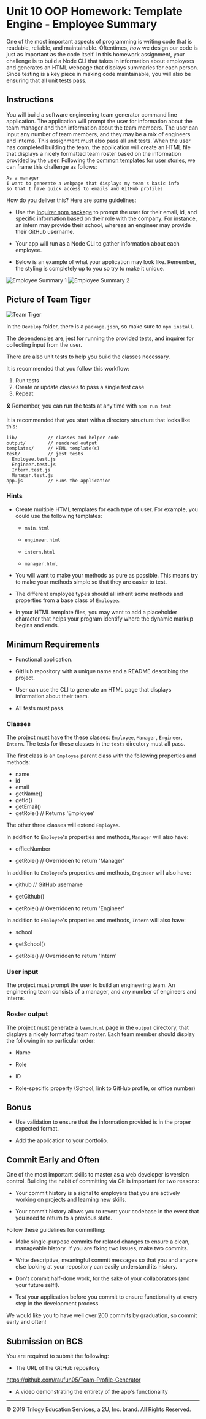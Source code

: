 # Unit 10 OOP Homework: Template Engine - Employee Summary

One of the most important aspects of programming is writing code that is readable, reliable, and maintainable. Oftentimes, *how* we design our code is just as important as the code itself. In this homework assignment, your challenge is to build a Node CLI that takes in information about employees and generates an HTML webpage that displays summaries for each person. Since testing is a key piece in making code maintainable, you will also be ensuring that all unit tests pass.


## Instructions

You will build a software engineering team generator command line application. The application will prompt the user for information about the team manager and then information about the team members. The user can input any number of team members, and they may be a mix of engineers and interns. This assignment must also pass all unit tests. When the user has completed building the team, the application will create an HTML file that displays a nicely formatted team roster based on the information provided by the user. Following the [common templates for user stories](https://en.wikipedia.org/wiki/User_story#Common_templates), we can frame this challenge as follows:

```
As a manager
I want to generate a webpage that displays my team's basic info
so that I have quick access to emails and GitHub profiles
```

How do you deliver this? Here are some guidelines:

* Use the [Inquirer npm package](https://github.com/SBoudrias/Inquirer.js/) to prompt the user for their email, id, and specific information based on their role with the company. For instance, an intern may provide their school, whereas an engineer may provide their GitHub username.

* Your app will run as a Node CLI to gather information about each employee.

* Below is an example of what your application may look like. Remember, the styling is completely up to you so try to make it unique.

![Employee Summary 1](./Assets/10-OOP-homework-demo-1.png)
![Employee Summary 2](./Assets/10-OOP-homework-demo-2.png)

## Picture of Team Tiger
![Team Tiger](./Assets/10-OOP-homework-demo-1.png)

In the `Develop` folder, there is a `package.json`, so make sure to `npm install`.

The dependencies are, [jest](https://jestjs.io/) for running the provided tests, and [inquirer](https://www.npmjs.com/package/inquirer) for collecting input from the user.

There are also unit tests to help you build the classes necessary.

It is recommended that you follow this workflow:

1. Run tests
2. Create or update classes to pass a single test case
3. Repeat

🎗 Remember, you can run the tests at any time with `npm run test`

It is recommended that you start with a directory structure that looks like this:

```
lib/           // classes and helper code
output/        // rendered output
templates/     // HTML template(s)
test/          // jest tests
  Employee.test.js
  Engineer.test.js
  Intern.test.js
  Manager.test.js
app.js         // Runs the application
```

### Hints

* Create multiple HTML templates for each type of user. For example, you could use the following templates:

  * `main.html`

  * `engineer.html`
  
  * `intern.html`
  
  * `manager.html`

* You will want to make your methods as pure as possible. This means try to make your methods simple so that they are easier to test.

* The different employee types should all inherit some methods and properties from a base class of `Employee`.

* In your HTML template files, you may want to add a placeholder character that helps your program identify where the dynamic markup begins and ends.

## Minimum Requirements

* Functional application.

* GitHub repository with a unique name and a README describing the project.

* User can use the CLI to generate an HTML page that displays information about their team.

* All tests must pass.

### Classes
The project must have the these classes: `Employee`, `Manager`, `Engineer`,
`Intern`. The tests for these classes in the `tests` directory must all pass.

The first class is an `Employee` parent class with the following properties and
methods:

  * name
  * id
  * email
  * getName()
  * getId()
  * getEmail()
  * getRole() // Returns 'Employee'

The other three classes will extend `Employee`. 

In addition to `Employee`'s properties and methods, `Manager` will also have:

  * officeNumber

  * getRole() // Overridden to return 'Manager'

In addition to `Employee`'s properties and methods, `Engineer` will also have:

  * github  // GitHub username

  * getGithub()

  * getRole() // Overridden to return 'Engineer'

In addition to `Employee`'s properties and methods, `Intern` will also have:

  * school 

  * getSchool()

  * getRole() // Overridden to return 'Intern'

### User input

The project must prompt the user to build an engineering team. An engineering
team consists of a manager, and any number of engineers and interns.

### Roster output

The project must generate a `team.html` page in the `output` directory, that displays a nicely formatted team roster. Each team member should display the following in no particular order:

  * Name

  * Role

  * ID

  * Role-specific property (School, link to GitHub profile, or office number)

## Bonus

* Use validation to ensure that the information provided is in the proper expected format.

* Add the application to your portfolio.

## Commit Early and Often

One of the most important skills to master as a web developer is version control. Building the habit of committing via Git is important for two reasons:

* Your commit history is a signal to employers that you are actively working on projects and learning new skills.

* Your commit history allows you to revert your codebase in the event that you need to return to a previous state.

Follow these guidelines for committing:

* Make single-purpose commits for related changes to ensure a clean, manageable history. If you are fixing two issues, make two commits.

* Write descriptive, meaningful commit messages so that you and anyone else looking at your repository can easily understand its history.

* Don't commit half-done work, for the sake of your collaborators (and your future self!).

* Test your application before you commit to ensure functionality at every step in the development process.

We would like you to have well over 200 commits by graduation, so commit early and often!


## Submission on BCS

You are required to submit the following:

* The URL of the GitHub repository

https://github.com/raufun05/Team-Profile-Generator

* A video demonstrating the entirety of the app's functionality 

- - -
© 2019 Trilogy Education Services, a 2U, Inc. brand. All Rights Reserved.
